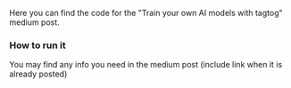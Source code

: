 Here you can find the code for the "Train your own AI models with tagtog" medium post.  

### How to run it  
You may find any info you need in the medium post (include link when it is already posted)
